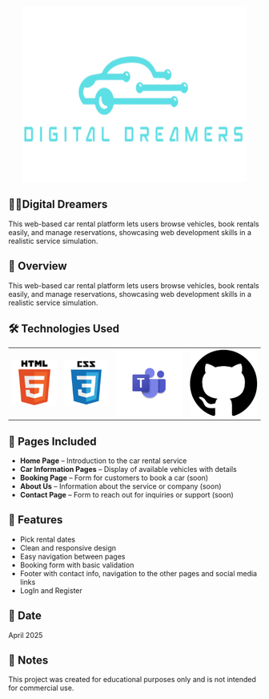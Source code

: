 <p align="center">
    <img src="IMG/digitaldreamers-removebg-preview.png" alt="Digital Dreamers logo" width="450" height="350">


## 👨‍💻Digital Dreamers
This web-based car rental platform lets users browse vehicles, book rentals easily, and manage reservations, showcasing web development skills in a realistic service simulation.

## 📘 Overview
This web-based car rental platform lets users browse vehicles, book rentals easily, and manage reservations, showcasing web development skills in a realistic service simulation.

## 🛠️ Technologies Used
<table>
  <tr>
    <td><img src="IMG/htmlLogo.png" width="200"/></td>
    <td><img src="IMG/cssLogo.png" width="200"/></td>
    <td><img src="IMG/teamsLogo.png" width="300"></td>
    <td><img src="IMG/GitHub.png" width="300"></td>
  </tr>
</table>

## 📄 Pages Included
- **Home Page** – Introduction to the car rental service
- **Car Information Pages** – Display of available vehicles with details
- **Booking Page** – Form for customers to book a car  (soon)
- **About Us** – Information about the service or company  (soon)
- **Contact Page** – Form to reach out for inquiries or support  (soon)

## 🎯 Features
- Pick rental dates
- Clean and responsive design
- Easy navigation between pages
- Booking form with basic validation
- Footer with contact info, navigation to the other pages and social media links
- LogIn and Register

## 📅 Date
April 2025

## 📌 Notes
This project was created for educational purposes only and is not intended for commercial use.
